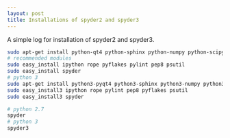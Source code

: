```yaml
---
layout: post
title: Installations of spyder2 and spyder3
---
```


A simple log for installation of spyder2 and spyder3.

``` bash
sudo apt-get install python-qt4 python-sphinx python-numpy python-scipy python-matplotlib
# recommended modules
sudo easy_install ipython rope pyflakes pylint pep8 psutil
sudo easy_install spyder
# python 3
sudo apt-get install python3-pyqt4 python3-sphinx python3-numpy python3-scipy python3-matplotlib
sudo easy_install3 ipython rope pylint pep8 pyflakes psutil
sudo easy_install3 spyder
```

``` bash
# python 2.7
spyder
# python 3
spyder3
```
